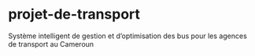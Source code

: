 # projet-de-transport
Système intelligent de gestion et d’optimisation des bus pour les agences de transport au Cameroun
